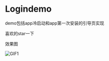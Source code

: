 # Logindemo
demo包括app冷启动和app第一次安装的引导页实现

喜欢的star一下

效果图

![GIF1](https://github.com/arldrz/Logindemo/blob/master/photo/GIF2.gif)
